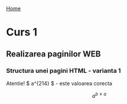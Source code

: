 [Home](/index.md)


<script type="text/javascript" async
  src="https://cdn.jsdelivr.net/npm/mathjax@3/es5/tex-mml-chtml.js">
</script>

# Curs 1

## Realizarea paginilor WEB

### Structura unei pagini HTML - varianta 1

Atentie! $ a^{214} $ - este valoarea corecta

$$ a^{b\neq a} $$
